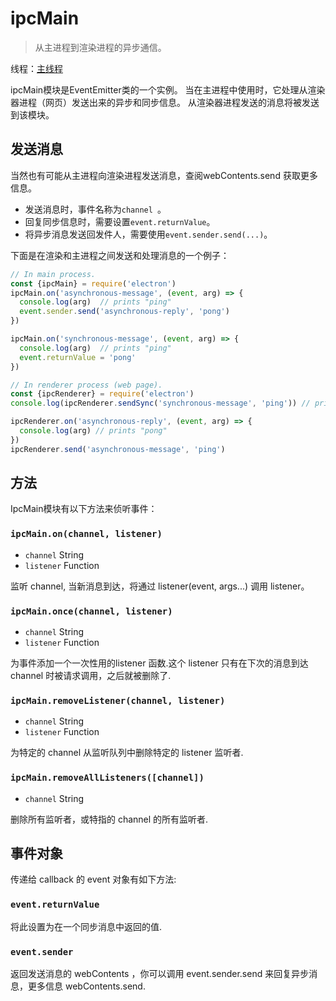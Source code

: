# ipcMain

> 从主进程到渲染进程的异步通信。

线程：[主线程](../glossary.md#main-process)

ipcMain模块是EventEmitter类的一个实例。 当在主进程中使用时，它处理从渲染器进程（网页）发送出来的异步和同步信息。 从渲染器进程发送的消息将被发送到该模块。

## 发送消息

当然也有可能从主进程向渲染进程发送消息，查阅webContents.send 获取更多信息。

* 发送消息时，事件名称为`channel `。
* 回复同步信息时，需要设置`event.returnValue`。
* 将异步消息发送回发件人，需要使用`event.sender.send(...)`。

下面是在渲染和主进程之间发送和处理消息的一个例子：

```javascript
// In main process.
const {ipcMain} = require('electron')
ipcMain.on('asynchronous-message', (event, arg) => {
  console.log(arg)  // prints "ping"
  event.sender.send('asynchronous-reply', 'pong')
})

ipcMain.on('synchronous-message', (event, arg) => {
  console.log(arg)  // prints "ping"
  event.returnValue = 'pong'
})
```

```javascript
// In renderer process (web page).
const {ipcRenderer} = require('electron')
console.log(ipcRenderer.sendSync('synchronous-message', 'ping')) // prints "pong"

ipcRenderer.on('asynchronous-reply', (event, arg) => {
  console.log(arg) // prints "pong"
})
ipcRenderer.send('asynchronous-message', 'ping')
```

## 方法

IpcMain模块有以下方法来侦听事件：

### `ipcMain.on(channel, listener)`

* `channel` String
* `listener` Function

监听 channel, 当新消息到达，将通过 listener(event, args...) 调用 listener。

### `ipcMain.once(channel, listener)`

* `channel` String
* `listener` Function

为事件添加一个一次性用的listener 函数.这个 listener 只有在下次的消息到达 channel 时被请求调用，之后就被删除了.

### `ipcMain.removeListener(channel, listener)`

* `channel` String
* `listener` Function

为特定的 channel 从监听队列中删除特定的 listener 监听者.

### `ipcMain.removeAllListeners([channel])`

* `channel` String

删除所有监听者，或特指的 channel 的所有监听者.

## 事件对象

传递给 callback 的 event 对象有如下方法:

### `event.returnValue`

将此设置为在一个同步消息中返回的值.

### `event.sender`

返回发送消息的 webContents ，你可以调用 event.sender.send 来回复异步消息，更多信息 webContents.send.